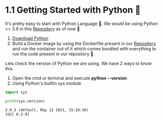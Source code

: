 # 1.1 Getting Started with Python 🐍

It's pretty easy to start with Python Language 🐍.
We would be using Python >= 3.9 in this [Repository](https://github.com/NaveenKumarReddy8/PythonWorkshop) as of now 🙂

1.   [Download Python](https://www.python.org/)
2.   Build a Docker image by using the Dockerfile present in our [Repository](https://github.com/NaveenKumarReddy8/PythonWorkshop) and run the container out of it which comes bundled with everything to run the code present in our repository 🚀.

Lets check the version of Python we are using.
We have 2 ways to know this.


1.   Open the cmd or terminal and execute **python --version**
2.   Using Python's builtin sys module


```python
import sys

print(sys.version)
```

    3.9.5 (default, May 12 2021, 15:26:36) 
    [GCC 8.3.0]

